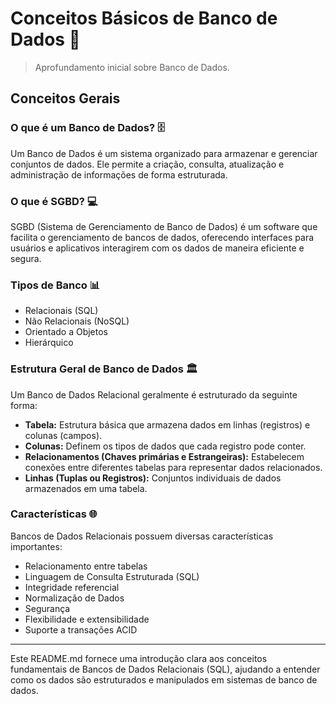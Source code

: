 # Conceitos Básicos de Banco de Dados 📖

> Aprofundamento inicial sobre Banco de Dados.

## Conceitos Gerais

### O que é um Banco de Dados? 🗄️

Um Banco de Dados é um sistema organizado para armazenar e gerenciar conjuntos de dados. Ele permite a criação, consulta, atualização e administração de informações de forma estruturada.

### O que é SGBD? 💻

SGBD (Sistema de Gerenciamento de Banco de Dados) é um software que facilita o gerenciamento de bancos de dados, oferecendo interfaces para usuários e aplicativos interagirem com os dados de maneira eficiente e segura.

### Tipos de Banco 📊

- Relacionais (SQL)
- Não Relacionais (NoSQL)
- Orientado a Objetos
- Hierárquico

### Estrutura Geral de Banco de Dados 🏛️

Um Banco de Dados Relacional geralmente é estruturado da seguinte forma:

- **Tabela:** Estrutura básica que armazena dados em linhas (registros) e colunas (campos).
- **Colunas:** Definem os tipos de dados que cada registro pode conter.
- **Relacionamentos (Chaves primárias e Estrangeiras):** Estabelecem conexões entre diferentes tabelas para representar dados relacionados.
- **Linhas (Tuplas ou Registros):** Conjuntos individuais de dados armazenados em uma tabela.

### Características 🌐

Bancos de Dados Relacionais possuem diversas características importantes:

- Relacionamento entre tabelas
- Linguagem de Consulta Estruturada (SQL)
- Integridade referencial
- Normalização de Dados
- Segurança
- Flexibilidade e extensibilidade
- Suporte a transações ACID


---

Este README.md fornece uma introdução clara aos conceitos fundamentais de Bancos de Dados Relacionais (SQL), ajudando a entender como os dados são estruturados e manipulados em sistemas de banco de dados.
